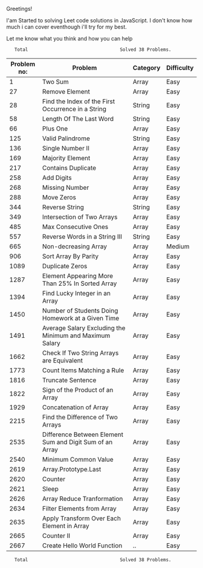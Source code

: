 Greetings!

I'am Started to solving Leet code solutions in JavaScript. I don't know how much i can cover eventhough i'll try for my best.

Let me know what you think and how you can help

       Total                                  Solved 38 Problems.

| Problem no: | Problem                                                  | Category | Difficulty |
| ----------- | -------------------------------------------------------- | -------- | ---------- |
| 1           | Two Sum                                                  | Array    | Easy       |
| 27          | Remove Element                                           | Array    | Easy       |
| 28          | Find the Index of the First Occurrence in a String       | String   | Easy       |
| 58          | Length Of The Last Word                                  | String   | Easy       |
| 66          | Plus One                                                 | Array    | Easy       |
| 125         | Valid Palindrome                                         | String   | Easy       |
| 136         | Single Number II                                         | Array    | Easy       |
| 169         | Majority Element                                         | Array    | Easy       |
| 217         | Contains Duplicate                                       | Array    | Easy       |
| 258         | Add Digits                                               | Array    | Easy       |
| 268         | Missing Number                                           | Array    | Easy       |
| 288         | Move Zeros                                               | Array    | Easy       |
| 344         | Reverse String                                           | String   | Easy       |
| 349         | Intersection of Two Arrays                               | Array    | Easy       |
| 485         | Max Consecutive Ones                                     | Array    | Easy       |
| 557         | Reverse Words in a String III                            | String   | Easy       |
| 665         | Non-decreasing Array                                     | Array    | Medium     |
| 906         | Sort Array By Parity                                     | Array    | Easy       |
| 1089        | Duplicate Zeros                                          | Array    | Easy       |
| 1287        | Element Appearing More Than 25% In Sorted Array          | Array    | Easy       |
| 1394        | Find Lucky Integer in an Array                           | Array    | Easy       |
| 1450        | Number of Students Doing Homework at a Given Time        | Array    | Easy       |
| 1491        | Average Salary Excluding the Minimum and Maximum Salary  | Array    | Easy       |
| 1662        | Check If Two String Arrays are Equivalent                | Array    | Easy       |
| 1773        | Count Items Matching a Rule                              | Array    | Easy       |
| 1816        | Truncate Sentence                                        | Array    | Easy       |
| 1822        | Sign of the Product of an Array                          | Array    | Easy       |
| 1929        | Concatenation of Array                                   | Array    | Easy       |
| 2215        | Find the Difference of Two Arrays                        | Array    | Easy       |
| 2535        | Difference Between Element Sum and Digit Sum of an Array | Array    | Easy       |
| 2540        | Minimum Common Value                                     | Array    | Easy       |
| 2619        | Array.Prototype.Last                                     | Array    | Easy       |
| 2620        | Counter                                                  | Array    | Easy       |
| 2621        | Sleep                                                    | Array    | Easy       |
| 2626        | Array Reduce Tranformation                               | Array    | Easy       |
| 2634        | Filter Elements from Array                               | Array    | Easy       |
| 2635        | Apply Transform Over Each Element in Array               | Array    | Easy       |
| 2665        | Counter II                                               | Array    | Easy       |
| 2667        | Create Hello World Function                              | ..       | Easy       |

       Total                                  Solved 38 Problems.
